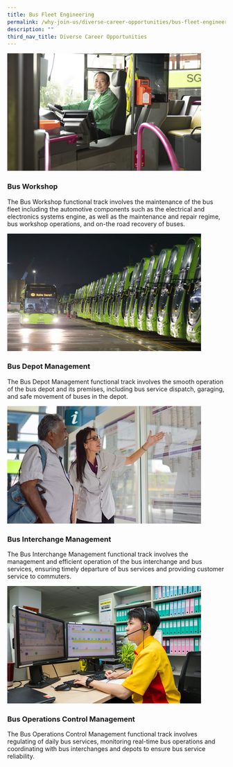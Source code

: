 ```yaml
---
title: Bus Fleet Engineering
permalink: /why-join-us/diverse-career-opportunities/bus-fleet-engineering/
description: ""
third_nav_title: Diverse Career Opportunities
---
```


![](/images/bus-service-route-operations-447x271-1.jpg)
### Bus Workshop
The Bus Workshop functional track involves the maintenance of the bus fleet including the automotive components such as the electrical and electronics systems engine, as well as the maintenance and repair regime, bus workshop operations, and on-the road recovery of buses.

![](/images/bus-depot-management-447x271-1.jpg)
### Bus Depot Management
The Bus Depot Management functional track involves the smooth operation of the bus depot and its premises, including bus service dispatch, garaging, and safe movement of buses in the depot.

![](/images/bus-interchange-management-447x271-1.jpg)
### Bus Interchange Management
The Bus Interchange Management functional track involves the management and efficient operation of the bus interchange and bus services, ensuring timely departure of bus services and providing customer service to commuters.

![](/images/bus-operations-control-management-447x271-1.jpg)
### Bus Operations Control Management
The Bus Operations Control Management functional track involves regulating of daily bus services, monitoring real-time bus operations and coordinating with bus interchanges and depots to ensure bus service reliability.